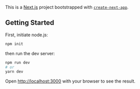 This is a [Next.js](https://nextjs.org/) project bootstrapped with [`create-next-app`](https://github.com/vercel/next.js/tree/canary/packages/create-next-app).

## Getting Started

First, initiate node.js:

```bash
npm init
```

then run the dev server:

```bash
npm run dev
# or
yarn dev
```

Open [http://localhost:3000](http://localhost:3000) with your browser to see the result.

